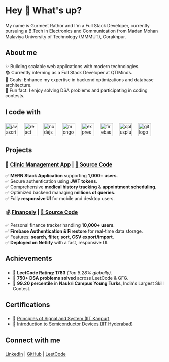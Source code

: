 <h1 align="left">Hey 👋 What's up?</h1>

###

<p align="left">My name is Gurmeet Rathor and I'm a Full Stack Developer, currently pursuing a B.Tech in Electronics and Communication from Madan Mohan Malaviya University of Technology (MMMUT), Gorakhpur.</p>

###

<h2 align="left">About me</h2>

###

<p align="left">✨ Building scalable web applications with modern technologies.<br>📚 Currently interning as a Full Stack Developer at QTIMinds.<br>🎯 Goals: Enhance my expertise in backend optimizations and database architecture.<br>🎲 Fun fact: I enjoy solving DSA problems and participating in coding contests.</p>

###

<h2 align="left">I code with</h2>

###

<div align="left">
  <img src="https://cdn.jsdelivr.net/gh/devicons/devicon/icons/javascript/javascript-original.svg" height="40" alt="javascript logo"  />
  <img width="12" />
  <img src="https://cdn.jsdelivr.net/gh/devicons/devicon/icons/react/react-original.svg" height="40" alt="react logo"  />
  <img width="12" />
  <img src="https://cdn.jsdelivr.net/gh/devicons/devicon/icons/nodejs/nodejs-original.svg" height="40" alt="nodejs logo"  />
  <img width="12" />
  <img src="https://cdn.jsdelivr.net/gh/devicons/devicon/icons/mongodb/mongodb-original.svg" height="40" alt="mongodb logo"  />
  <img width="12" />
  <img src="https://cdn.jsdelivr.net/gh/devicons/devicon/icons/express/express-original.svg" height="40" alt="express logo"  />
  <img width="12" />
  <img src="https://cdn.jsdelivr.net/gh/devicons/devicon/icons/firebase/firebase-plain.svg" height="40" alt="firebase logo"  />
  <img width="12" />
  <img src="https://cdn.jsdelivr.net/gh/devicons/devicon/icons/cplusplus/cplusplus-original.svg" height="40" alt="cplusplus logo"  />
  <img width="12" />
  <img src="https://cdn.jsdelivr.net/gh/devicons/devicon/icons/git/git-original.svg" height="40" alt="git logo"  />
</div>

###

<h2 align="left">Projects</h2>

### 🏥 [Clinic Management App](https://hospital-drcp.onrender.com/) | [🔗 Source Code](https://github.com/gurmeet1011/Hospital)
✅ **MERN Stack Application** supporting **1,000+ users**.  
✅ Secure authentication using **JWT tokens**.  
✅ Comprehensive **medical history tracking** & **appointment scheduling**.  
✅ Optimized backend managing **millions of queries**.  
✅ Fully **responsive UI** for mobile and desktop users.  

### 💰 [Financely](https://financely-apps.netlify.app/) | [🔗 Source Code](https://github.com/gurmeet1011/Financely)
✅ Personal finance tracker handling **10,000+ users**.  
✅ **Firebase Authentication & Firestore** for real-time data storage.  
✅ Features: **search, filter, sort, CSV export/import**.  
✅ **Deployed on Netlify** with a fast, responsive UI.

###

<h2 align="left">Achievements</h2>

###

- 🏅 **LeetCode Rating: 1783** *(Top 8.28% globally)*.
- 🏅 **750+ DSA problems solved** across LeetCode & GFG.
- 🏅 **99.20 percentile** in **Naukri Campus Young Turks**, India's Largest Skill Contest.

###

<h2 align="left">Certifications</h2>

###

- 📜 [Principles of Signal and System (IIT Kanpur)](https://drive.google.com/file/d/1Q2z7y7y8mRPQriEsBEwcEwhJAaUr06w_/view?usp=sharing)
- 📜 [Introduction to Semiconductor Devices (IIT Hyderabad)](https://drive.google.com/file/d/1A64gO4s1934bvGYHdVAVUhHJYiciJeaX/view?usp=sharing)

###

<h2 align="left">Connect with me</h2>

###

<p align="left">
  <a href="https://www.linkedin.com/in/gurmeet-rathor1011/">LinkedIn</a> |
  <a href="https://github.com/gurmeet1011">GitHub</a> |
  <a href="https://leetcode.com/u/gurmeetrathorjnv1011/">LeetCode</a>
</p>
